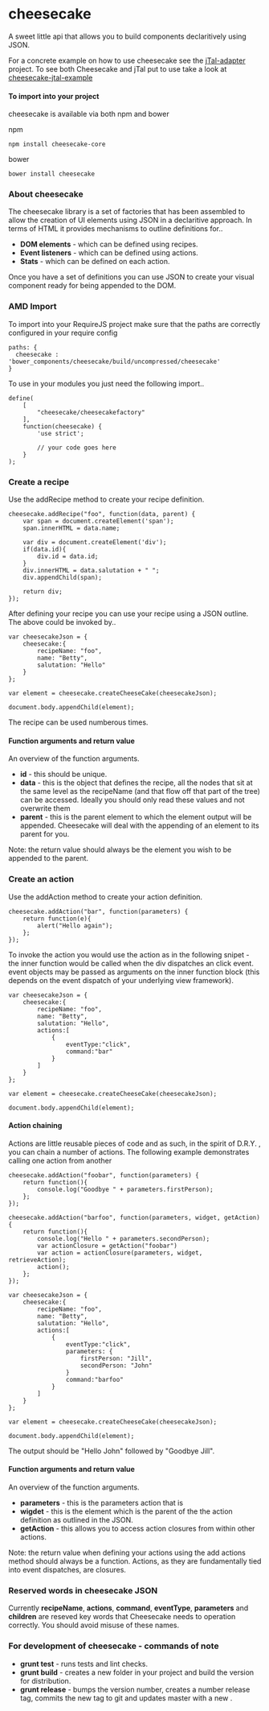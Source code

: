 # cheesecake
A sweet little api that allows you to build components declaritively using JSON.

For a concrete example on how to use cheesecake see the [jTal-adapter](https://github.com/DNR500/jtal-adapter) project. To see both Cheesecake and jTal put to use take a look at [cheesecake-jtal-example](https://github.com/DNR500/cheesecake-jtal-example)

#### To import into your project
cheesecake is available via both npm and bower

npm

```
npm install cheesecake-core
```

bower

```
bower install cheesecake
```

### About cheesecake

The cheesecake library is a set of factories that has been assembled to allow the creation of UI elements using JSON in a declaritive approach. In terms of HTML it provides mechanisms to outline definitions for..

* **DOM elements** - which can be defined using recipes.
* **Event listeners** - which can be defined using actions.
* **Stats** - which can be defined on each action.

Once you have a set of definitions you can use JSON to create your visual component ready for being appended to the DOM.

### AMD Import
To import into your RequireJS project make sure that the paths are correctly configured in your require config

```
paths: {
  cheesecake : 'bower_components/cheesecake/build/uncompressed/cheesecake'
}

```
To use in your modules you just need the following import..

```
define(
    [
        "cheesecake/cheesecakefactory"
    ],
    function(cheesecake) {
        'use strict';
			
		// your code goes here 
    }
);

```


### Create a recipe
Use the addRecipe method to create your recipe definition.

```
cheesecake.addRecipe("foo", function(data, parent) {
    var span = document.createElement('span');
    span.innerHTML = data.name;

    var div = document.createElement('div');
    if(data.id){
    	div.id = data.id;
    }
    div.innerHTML = data.salutation + " ";
    div.appendChild(span);
              
    return div;
});  

```
After defining your recipe you can use your recipe using a JSON outline. The above could be invoked by..

```
var cheesecakeJson = {
    cheesecake:{
        recipeName: "foo",
        name: "Betty",
        salutation: "Hello"
    }
};

var element = cheesecake.createCheeseCake(cheesecakeJson);

document.body.appendChild(element);
```
The recipe can be used numberous times.

#### Function arguments and return value
An overview of the function arguments.

* **id** - this should be unique.
* **data** - this is the object that defines the recipe, all the nodes that sit at the same level as the recipeName (and that flow off that part of the tree) can be accessed. Ideally you should only read these values and not overwrite them
* **parent** - this is the parent element to which the element output will be appended. Cheesecake will deal with the appending of an element to its parent for you.

Note: the return value should always be the element you wish to be appended to the parent.

 
 
### Create an action
Use the addAction method to create your action definition. 

```
cheesecake.addAction("bar", function(parameters) {
    return function(e){
        alert("Hello again");
    };
});
```
To invoke the action you would use the action as in the following snipet - the inner function would be called when the div dispatches an click event. event objects may be passed as arguments on the inner function block (this depends on the event dispatch of your underlying view framework).

```
var cheesecakeJson = {
    cheesecake:{
        recipeName: "foo",
        name: "Betty",
        salutation: "Hello",
        actions:[
        	{
        		eventType:"click",
        		command:"bar"
        	}
        ]
    }
};

var element = cheesecake.createCheeseCake(cheesecakeJson);

document.body.appendChild(element);
```

#### Action chaining
Actions are little reusable pieces of code and as such, in the spirit of D.R.Y. , you can chain a number of actions. The following example demonstrates calling one action from another

```
cheesecake.addAction("foobar", function(parameters) {
    return function(){
        console.log("Goodbye " + parameters.firstPerson);
    };
});

cheesecake.addAction("barfoo", function(parameters, widget, getAction) {
    return function(){
        console.log("Hello " + parameters.secondPerson);
        var actionClosure = getAction("foobar")
        var action = actionClosure(parameters, widget, retrieveAction);
        action();
    };
});

var cheesecakeJson = {
    cheesecake:{
        recipeName: "foo",
        name: "Betty",
        salutation: "Hello",
        actions:[
        	{
        		eventType:"click",
        		parameters: {
        			firstPerson: "Jill",
        			secondPerson: "John"
        		}
        		command:"barfoo"
        	}
        ]
    }
};

var element = cheesecake.createCheeseCake(cheesecakeJson);

document.body.appendChild(element);
```
The output should be "Hello John" followed by "Goodbye Jill".

#### Function arguments and return value
An overview of the function arguments.

* **parameters** - this is the parameters action that is 
* **wigdet** - this is the element which is the parent of the the action definition as outlined in the JSON.
* **getAction** - this allows you to access action closures from within other actions.

Note: the return value when defining your actions using the add actions method should always be a function. Actions, as they are fundamentally tied into event dispatches, are closures.

### Reserved words in cheesecake JSON
Currently **recipeName**, **actions**, **command**, **eventType**, **parameters** and **children** are reseved key words that Cheesecake needs to operation correctly. You should avoid misuse of these names.

### For development of cheesecake - commands of note
* **grunt test** - runs tests and lint checks.
* **grunt build** - creates a new folder in your project and build the version for distribution.
* **grunt release** - bumps the version number, creates a number release tag, commits the new tag to git and updates master with a new .

